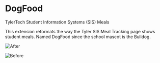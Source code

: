 # DogFood
TylerTech Student Information Systems (SIS) Meals 

This extension reformats the way the Tyler SIS Meal Tracking page shows student meals. Named DogFood since the school mascot is the Bulldog.

![After](http://i.imgur.com/VVmS52l.png "After DogFood")

![Before](http://i.imgur.com/H2Q6KxA.png "Before DogFood")
